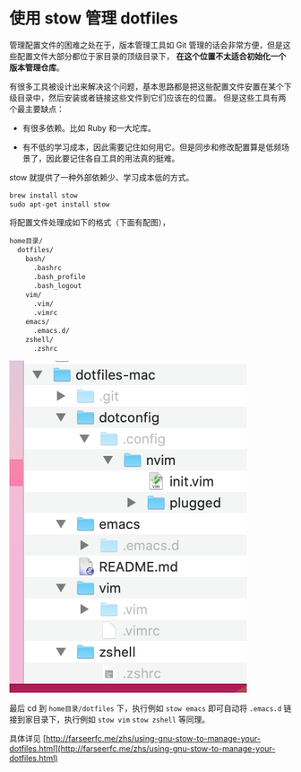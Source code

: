 # 使用 stow 管理 dotfiles

管理配置文件的困难之处在于，版本管理工具如 Git 管理的话会非常方便，但是这些配置文件大部分都位于家目录的顶级目录下， **在这个位置不太适合初始化一个版本管理仓库**。

有很多工具被设计出来解决这个问题，基本思路都是把这些配置文件安置在某个下级目录中，然后安装或者链接这些文件到它们应该在的位置。 但是这些工具有两个最主要缺点：

*   有很多依赖。比如 Ruby 和一大坨库。

*   有不低的学习成本，因此需要记住如何用它。但是同步和修改配置算是低频场景了，因此要记住各自工具的用法真的挺难。

stow 就提供了一种外部依赖少、学习成本低的方式。

```shell
brew install stow
sudo apt-get install stow
```

将配置文件处理成如下的格式（下面有配图），
```
home目录/
  dotfiles/
    bash/
      .bashrc
      .bash_profile
      .bash_logout
    vim/
      .vim/
      .vimrc
    emacs/
      .emacs.d/
    zshell/
      .zshrc
```

![image](./1.png)

最后 cd 到 `home目录/dotfiles` 下，执行例如 `stow emacs` 即可自动将 `.emacs.d` 链接到家目录下，执行例如 `stow vim`  `stow zshell` 等同理。


具体详见 [http://farseerfc.me/zhs/using-gnu-stow-to-manage-your-dotfiles.html](http://farseerfc.me/zhs/using-gnu-stow-to-manage-your-dotfiles.html)


